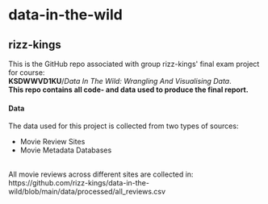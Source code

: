 # data-in-the-wild
## rizz-kings
This is the GitHub repo associated with group rizz-kings' final exam project for course:<br> **KSDWWVD1KU**/*Data In The Wild: Wrangling And Visualising Data*. <br>
**This repo contains all code- and data used to produce the final report.**

#### Data
The data used for this project is collected from two types of sources: 
- Movie Review Sites
- Movie Metadata Databases
<br>
All movie reviews across different sites are collected in: https://github.com/rizz-kings/data-in-the-wild/blob/main/data/processed/all_reviews.csv 
